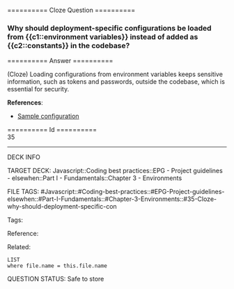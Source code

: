 ========== Cloze Question ==========

###  Why should deployment-specific configurations be loaded from {{c1::environment variables}} instead of added as {{c2::constants}} in the codebase?  

========== Answer ==========  

(Cloze) Loading configurations from environment variables keeps sensitive information, such as tokens and passwords, outside the codebase, which is essential for security.

**References**:

-   [Sample configuration](https://github.com/elsewhencode/project-guidelines/blob/master/config.sample.js)

========== Id ==========  
35

---

DECK INFO

TARGET DECK: Javascript::Coding best practices::EPG - Project guidelines - elsewhen::Part I - Fundamentals::Chapter 3 - Environments

FILE TAGS: #Javascript::#Coding-best-practices::#EPG-Project-guidelines-elsewhen::#Part-I-Fundamentals::#Chapter-3-Environments::#35-Cloze-why-should-deployment-specific-con

Tags:

Reference:

Related:

```dataview
LIST
where file.name = this.file.name
```

QUESTION STATUS: Safe to store
